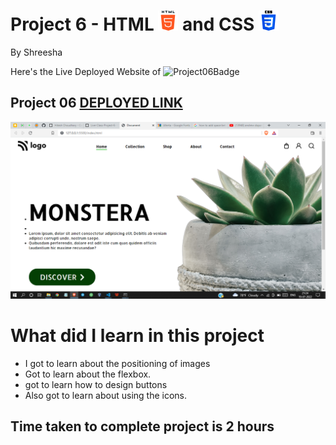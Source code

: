 # Project 6 - HTML ![HTML](./readmeImages/html-5Img.png) and CSS ![CSS](./readmeImages/css-3Img.png)

By Shreesha

Here's the Live Deployed Website of ![Project06Badge](https://img.shields.io/badge/Project-06-red)

## Project 06  [DEPLOYED LINK](https://project06-plant-home-page.netlify.app/)


![websiteSnap](./readmeImages/websiteSnap.png)

# What did I learn in this project

- I got to learn about the   positioning of images 
- Got to learn about the flexbox.
- got to learn how to design buttons 
- Also got to learn about using the icons.

## Time taken to complete project is 2 hours
